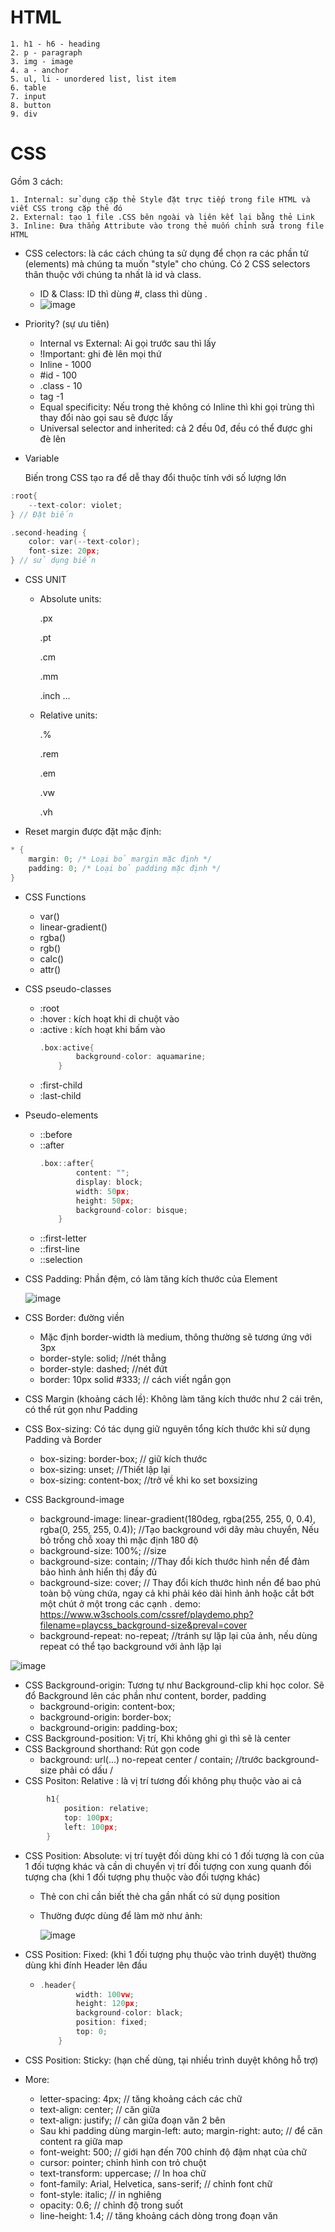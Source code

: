 
# HTML
    1. h1 - h6 - heading
    2. p - paragraph
    3. img - image
    4. a - anchor
    5. ul, li - unordered list, list item
    6. table
    7. input
    8. button
    9. div  

# CSS

Gồm 3 cách: 

    1. Internal: sử dụng cặp thẻ Style đặt trực tiếp trong file HTML và viết CSS trong cặp thẻ đó
    2. External: tạo 1 file .CSS bên ngoài và liên kết lại bằng thẻ Link
    3. Inline: Đưa thẳng Attribute vào trong thẻ muốn chỉnh sửa trong file HTML

- CSS celectors: là các cách chúng ta sử dụng để chọn ra các phần tử (elements) mà chúng ta muốn "style" cho chúng. Có 2 CSS selectors thân thuộc với chúng ta nhất là id và class.
  + ID & Class: ID thì dùng #, class thì dùng .
  + ![image](https://github.com/Mefuuuu/HTML-CSS/assets/133778142/6a688877-16ba-4a08-be54-3f681c579109)
 
- Priority? (sự ưu tiên)
  + Internal vs External: Ai gọi trước sau thì lấy
  + !Important: ghi đè lên mọi thứ
  + Inline - 1000
  + #id - 100
  + .class - 10
  + tag -1
  + Equal specificity: Nếu trong thẻ không có Inline thì khi gọi trùng thì thay đổi nào gọi sau sẽ được lấy
  + Universal selector and inherited: cả 2 đều 0đ, đều có thể được ghi đè lên

- Variable

  Biến trong CSS tạo ra để dễ thay đổi thuộc tính với số lượng lớn
  
```c
:root{
    --text-color: violet;
} // Đặt biến

.second-heading {
    color: var(--text-color);
    font-size: 20px;
} // sử dụng biến
```
- CSS UNIT
  + Absolute units:
    
    .px
    
    .pt
    
    .cm
    
    .mm
    
    .inch ...
    
  + Relative units:
    
    .%
    
    .rem
    
    .em
    
    .vw
    
    .vh
      
- Reset margin được đặt mặc định:
```c
* {
    margin: 0; /* Loại bỏ margin mặc định */
    padding: 0; /* Loại bỏ padding mặc định */
}
```
- CSS Functions
  + var()
  + linear-gradient()
  + rgba()
  + rgb()
  + calc()
  + attr()

- CSS pseudo-classes
  + :root
  + :hover : kích hoạt khi di chuột vào
  + :active : kích hoạt khi bấm vào
    ```c
    .box:active{
            background-color: aquamarine;
        }
    ```
  + :first-child
  + :last-child
    
- Pseudo-elements
  + ::before
  + ::after
    ```c
    .box::after{
            content: "";
            display: block;
            width: 50px;
            height: 50px;
            background-color: bisque;
        }
    ```
  + ::first-letter
  + ::first-line
  + ::selection
- CSS Padding: Phần đệm, có làm tăng kích thước của Element
  
  ![image](https://github.com/Mefuuuu/HTML-CSS/assets/133778142/4ca492d0-9ecd-4c89-881f-b5a66bfdc2fd)
- CSS Border: đường viền
  + Mặc định border-width là medium, thông thường sẽ tương ứng với 3px
  + border-style: solid; //nét thẳng
  + border-style: dashed; //nét đứt
  + border: 10px solid #333; // cách viết ngắn gọn
- CSS Margin (khoảng cách lề): Không làm tăng kích thước như 2 cái trên, có thể rút gọn như Padding
- CSS Box-sizing: Có tác dụng giữ nguyên tổng kích thước khi sử dụng Padding và Border
  + box-sizing: border-box; // giữ kích thước
  + box-sizing: unset; //Thiết lập lại
  + box-sizing: content-box; //trở về khi ko set boxsizing
- CSS Background-image 
  +  background-image: linear-gradient(180deg, rgba(255, 255, 0, 0.4), rgba(0, 255, 255, 0.4)); //Tạo background với dãy màu chuyển, Nếu bỏ trống chỗ xoay thì mặc định 180 độ
  +  background-size: 100%; //size
  +  background-size: contain; //Thay đổi kích thước hình nền để đảm bảo hình ảnh hiển thị đầy đủ
  +  background-size: cover; // Thay đổi kích thước hình nền để bao phủ toàn bộ vùng chứa, ngay cả khi phải kéo dài hình ảnh hoặc cắt bớt một chút ở một trong các cạnh . demo: https://www.w3schools.com/cssref/playdemo.php?filename=playcss_background-size&preval=cover
  +  background-repeat: no-repeat; //tránh sự lặp lại của ảnh, nếu dùng repeat có thể tạo background với ảnh lặp lại

![image](https://github.com/Mefuuuu/HTML-CSS/assets/133778142/87fbeccb-b618-4e6c-be94-4954850e5525)

- CSS Background-origin: Tương tự như Background-clip khi học color. Sẽ đổ Background lên các phần như content, border, padding
  + background-origin: content-box;
  + background-origin: border-box;
  + background-origin: padding-box;
- CSS Background-position: Vị trí, Khi không ghi gì thì sẽ là center
- CSS Background shorthand: Rút gọn code
  + background: url(...) no-repeat center / contain; //trước background-size phải có dấu /
- CSS Positon: Relative : là vị trí tương đối không phụ thuộc vào ai cả
```c
        h1{
            position: relative;
            top: 100px;
            left: 100px;
        }
```
- CSS Position: Absolute: vị trí tuyệt đối dùng khi có 1 đối tượng là con của 1 đối tượng khác và cần di chuyển vị trí đối tượng con xung quanh đối tượng cha (khi 1 đối tượng phụ thuộc vào đối tượng khác)
  + Thẻ con chỉ cần biết thẻ cha gần nhất có sử dụng position
  + Thường được dùng để làm mờ như ảnh:
    
    ![image](https://github.com/Mefuuuu/HTML-CSS/assets/133778142/95550614-e645-48fc-86f4-2c66c54a12f7)
- CSS Position: Fixed: (khi 1 đối tượng phụ thuộc vào trình duyệt) thường dùng khi đính Header lên đầu
  + ```c
    .header{
            width: 100vw;
            height: 120px;
            background-color: black;
            position: fixed;
            top: 0;
        }
    ```
- CSS Position: Sticky: (hạn chế dùng, tại nhiều trình duyệt không hỗ trợ)

- More:
  + letter-spacing: 4px; // tăng khoảng cách các chữ
  + text-align: center; // căn giữa 
  + text-align: justify; // căn giữa đoạn văn 2 bên
  + Sau khi padding dùng 
    margin-left: auto;
    margin-right: auto; // để căn content ra giữa map
  + font-weight: 500; // giới hạn đến 700 chỉnh độ đậm nhạt của chữ
  + cursor: pointer; chỉnh hình con trỏ chuột
  + text-transform: uppercase; // In hoa chữ
  + font-family: Arial, Helvetica, sans-serif; // chỉnh font chữ
  + font-style: italic; // in nghiêng
  + opacity: 0.6; // chỉnh độ trong suốt
  + line-height: 1.4; // tăng khoảng cách dòng trong đoạn văn
